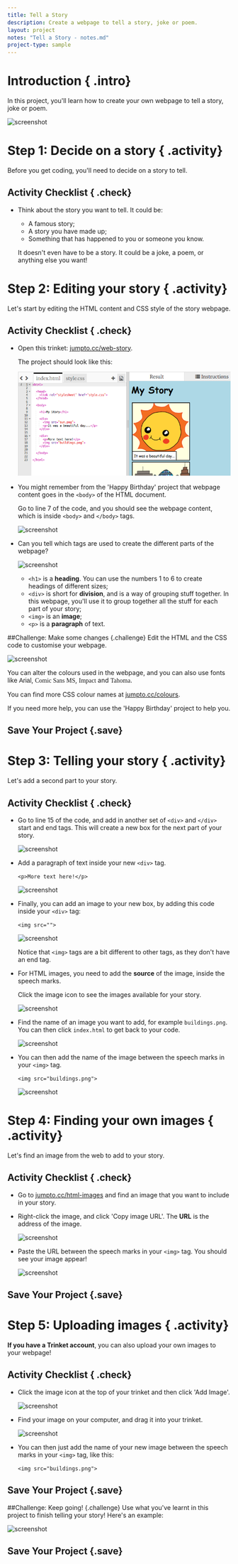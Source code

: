 ```yaml
---
title: Tell a Story
description: Create a webpage to tell a story, joke or poem.
layout: project
notes: "Tell a Story - notes.md"
project-type: sample
---
```


# Introduction { .intro}

In this project, you'll learn how to create your own webpage to tell a story, joke or poem.

![screenshot](images/story-final.png)

# Step 1: Decide on a story { .activity}

Before you get coding, you'll need to decide on a story to tell.

## Activity Checklist { .check}

+ Think about the story you want to tell. It could be:
	+ A famous story;
	+ A story you have made up;
	+ Something that has happened to you or someone you know.

	It doesn't even have to be a story. It could be a joke, a poem, or anything else you want!

# Step 2: Editing your story { .activity}

Let's start by editing the HTML content and CSS style of the story webpage.

## Activity Checklist { .check}

+ Open this trinket: <a href="http://jumpto.cc/web-story" target="_blank">jumpto.cc/web-story</a>. 

	The project should look like this:
	
	![screenshot](images/story-starter.png)

+ You might remember from the 'Happy Birthday' project that webpage content goes in the `<body>` of the HTML document.

	Go to line 7 of the code, and you should see the webpage content, which is inside `<body>` and `</body>` tags.

	![screenshot](images/story-html.png)

+ Can you tell which tags are used to create the different parts of the webpage?

	![screenshot](images/story-elements.png)

	+ `<h1>` is a __heading__. You can use the numbers 1 to 6 to create headings of different sizes;
	+ `<div>` is short for __division__, and is a way of grouping stuff together. In this webpage, you'll use it to group together all the stuff for each part of your story;
	+ `<img>` is an __image__;
	+ `<p>` is a __paragraph__ of text.

##Challenge: Make some changes {.challenge}
Edit the HTML and the CSS code to customise your webpage.

![screenshot](images/story-changes.png)

You can alter the colours used in the webpage, and you can also use fonts like <span style="font-family: Arial;">Arial</span>, <span style="font-family: Comic Sans MS;">Comic Sans MS</span>, <span style="font-family: Impact;">Impact</span> and <span style="font-family: Tahoma;">Tahoma</span>.

You can find more CSS colour names at <a href="http://jumpto.cc/colours" target="_blank">jumpto.cc/colours</a>.

If you need more help, you can use the 'Happy Birthday' project to help you.

## Save Your Project {.save}

# Step 3: Telling your story { .activity}

Let's add a second part to your story.

## Activity Checklist { .check}

+ Go to line 15 of the code, and add in another set of `<div>` and `</div>` start and end tags. This will create a new box for the next part of your story.

	![screenshot](images/story-div.png)

+ Add a paragraph of text inside your new `<div>` tag.

	```
	<p>More text here!</p>
	```

	![screenshot](images/story-paragraph.png)

+ Finally, you can add an image to your new box, by adding this code inside your `<div>` tag:

	```
	<img src="">
	```

	![screenshot](images/story-img-tag.png)

	Notice that `<img>` tags are a bit different to other tags, as they don't have an end tag.

+ For HTML images, you need to add the __source__ of the image, inside the speech marks. 

	Click the image icon to see the images available for your story.

	![screenshot](images/story-see-images.png)

+ Find the name of an image you want to add, for example `buildings.png`. You can then click `index.html` to get back to your code.

	![screenshot](images/story-image-name.png)

+ You can then add the name of the image between the speech marks in your `<img>` tag.

	```
	<img src="buildings.png">
	```

	![screenshot](images/story-image-name-add.png)

# Step 4: Finding your own images { .activity}

Let's find an image from the web to add to your story.

## Activity Checklist { .check}

+ Go to <a href="http://jumpto.cc/html-images" target="_blank">jumpto.cc/html-images</a> and find an image that you want to include in your story.

+ Right-click the image, and click 'Copy image URL'. The __URL__ is the address of the image.

	![screenshot](images/story-url.png)

+ Paste the URL between the speech marks in your `<img>` tag. You should see your image appear!

	![screenshot](images/story-image.png)

## Save Your Project {.save}

# Step 5: Uploading images { .activity}

__If you have a Trinket account__, you can also upload your own images to your webpage!

## Activity Checklist { .check}

+ Click the image icon at the top of your trinket and then click 'Add Image'.

	![screenshot](images/story-upload.png)

+ Find your image on your computer, and drag it into your trinket.

	![screenshot](images/story-drag.png)

+ You can then just add the name of your new image between the speech marks in your `<img>` tag, like this:

	```
	<img src="buildings.png">
	```

## Save Your Project {.save}

##Challenge: Keep going! {.challenge}
Use what you've learnt in this project to finish telling your story! Here's an example:

![screenshot](images/story-final.png)

## Save Your Project {.save}
